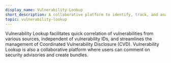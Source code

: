 ```yaml
---
display_name: Vulnerability-Lookup
short_description: A collaborative platform to identify, track, and analyze software vulnerabilities from various sources.
topic: vulnerability-lookup
---
```

Vulnerability Lookup facilitates quick correlation of vulnerabilities from various sources, independent of vulnerability IDs, and streamlines the management of Coordinated Vulnerability Disclosure (CVD). Vulnerability Lookup is also a collaborative platform where users can comment on security advisories and create bundles.